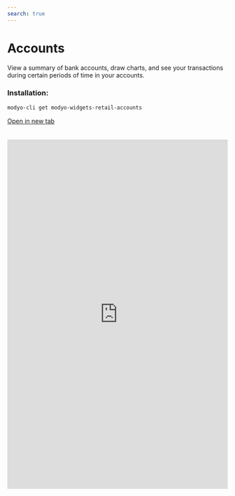 ```yaml
---
search: true
---
```


# Accounts

View a summary of bank accounts, draw charts, and see your transactions during certain periods of time in your accounts.

### Installation:

```bash
modyo-cli get modyo-widgets-retail-accounts
```

[Open in new tab](https://widgets.modyo.com/retail/accounts)

<iframe id="widgetFrame" src="https://widgets.modyo.com/retail/accounts" width="100%" frameBorder="0" style="min-height:800px;overflow:auto;margin-top:20px;"/>

### Checking Account

| Features               | Description                                                                                                                                                                                                                                          |
|:----------------------------|:-----------------------------------------------------------------------------------------------------------------------------------------------------------------------------------------------------------------------------------------------------|
| Current Account Summary | Displays the status of the account and, if applicable, the status of the associated credit line. <br> The specific information is presented in a numerical and graphical manner.                                                                             |
| View recent activity     | It presents the most recent transactions that have been made on the account, initially sorted by date. <br> The ability to search within the movements shown is also included.                                           |
| Account Statements         | Displays maps from previous periods already closed, displaying the movements of each historical chart selected and sorted by date. <br> It also includes the ability to perform searches within the movements shown. |

### Savings Account

| Feature           | Description                                                                                                                                                                                                                                                     |
|:------------------------|:----------------------------------------------------------------------------------------------------------------------------------------------------------------------------------------------------------------------------------------------------------------|
| Savings Account Summary | It shows the status of the account similar to what is presented for a current account, with the difference that for a viewing account there are no checks or associated credit line. <br> The specific information is presented in a numerical and tabular manner. |
| View recent activity | Displays the last transactions that have been made on the account, initially sorted by date. <br> The ability to search within the displayed entries is also included.                                                       |
| Account Statements     | Displays maps from previous periods already closed, displaying the movements of each historical chart selected and sorted by date. <br> It also includes the ability to perform searches within the movements shown.            |

### Line of Credit

| Feature           | Description                                                                                                                                                                                                                                  |
|:-------------------------|:----------------------------------------------------------------------------------------------------------------------------------------------------------------------------------------------------------------------------------------------|
| View recent activity | Recent activity shows the latest moves that have been made on the account, initially sorted by date. You can also perform searches within the shown movements.                                           |
| Account Statements     | Account statements display the statements of previous periods that have already ended. They are sorted by date and provide each selected statement's movements. You can also perform searches within the shown movements. |
| Line of Credit Payment   | This allows customers to pay off a line of credit. They can repay their debt in full or in part by using the available funds in their checking account.                                                     |

<script>

  export default {
    mounted() {

      function setIframeHeightCO(id, ht) {
          var ifrm = document.getElementById(id);
          if(ifrm) {
            ifrm.style.height = ht + 4 + "px";
          }
      }
      // iframed document sends its height using postMessage
      function handleDocHeightMsg(e) {
          // check origin
          if ( e.origin === 'https://widgets.modyo.com' ) {
              // parse data
              var data = JSON.parse( e.data );

              console.log('data:', data)
              // check data object
              if ( data['docHeight'] ) {
                  setIframeHeightCO( 'widgetFrame', data['docHeight'] );
              } else {
                  setIframeHeightCO( 'widgetFrame', 700 );
              }
          }
      }

      // assign message handler
      if ( window.addEventListener ) {
          window.addEventListener('message', handleDocHeightMsg, false);
      }
    }
  }

</script>
